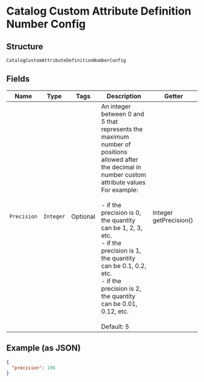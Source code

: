 
# Catalog Custom Attribute Definition Number Config

## Structure

`CatalogCustomAttributeDefinitionNumberConfig`

## Fields

| Name | Type | Tags | Description | Getter |
|  --- | --- | --- | --- | --- |
| `Precision` | `Integer` | Optional | An integer between 0 and 5 that represents the maximum number of<br>positions allowed after the decimal in number custom attribute values<br>For example:<br><br>- if the precision is 0, the quantity can be 1, 2, 3, etc.<br>- if the precision is 1, the quantity can be 0.1, 0.2, etc.<br>- if the precision is 2, the quantity can be 0.01, 0.12, etc.<br><br>Default: 5 | Integer getPrecision() |

## Example (as JSON)

```json
{
  "precision": 196
}
```

